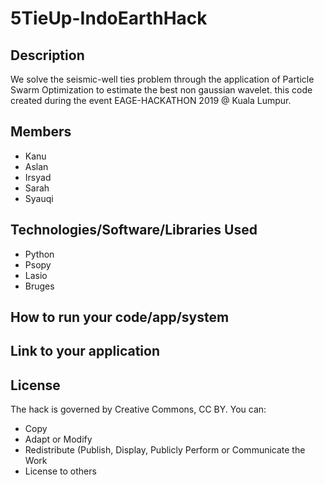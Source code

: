 
   # 5TieUp-IndoEarthHack
   
   ## Description
   We solve the seismic-well ties problem through the application of Particle Swarm Optimization to estimate the best non gaussian  wavelet.
   this code created during the event EAGE-HACKATHON 2019 @ Kuala Lumpur. 

   
   ## Members
   - Kanu
   - Aslan
   - Irsyad
   - Sarah
   - Syauqi
   
   ## Technologies/Software/Libraries Used
   - Python
   - Psopy
   - Lasio
   - Bruges
   
   ## How to run your code/app/system
   
   ## Link to your application

## License
The hack is governed by Creative Commons, CC BY. You can:
- Copy
- Adapt or Modify
- Redistribute (Publish, Display, Publicly Perform or Communicate the Work
- License to others

